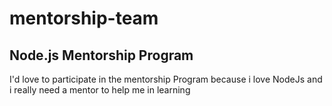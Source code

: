 # mentorship-team

## Node.js Mentorship Program

I'd love to participate in the mentorship Program because i love NodeJs and i really need a mentor to help me in learning

